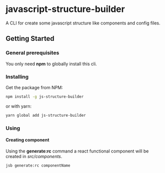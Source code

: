 # javascript-structure-builder
A CLI for create some javascript structure like components and config files. 

## Getting Started

### General prerequisites
You only need **npm** to globally install this cli.

### Installing

Get the package from NPM:

```bash
npm install -g js-structure-builder
```

or with yarn:

```bash
yarn global add js-structure-builder
```

### Using

#### Creating component

Using the **generate:rc** command a react functional component will be created in *src/components*.
```bash
jsb generate:rc componentName
```
